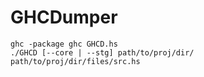 # GHCDumper
```
ghc -package ghc GHCD.hs
./GHCD [--core | --stg] path/to/proj/dir/ path/to/proj/dir/files/src.hs
```

